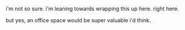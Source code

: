 i'm not so sure.
i'm leaning towards wrapping this up here.
right here.

but yes, an office space would be super valuable i'd think.
